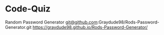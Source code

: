 # Code-Quiz
Random Password Generator
git@github.com:Graydude98/Rods-Password-Generator.git
https://graydude98.github.io/Rods-Password-Generator/